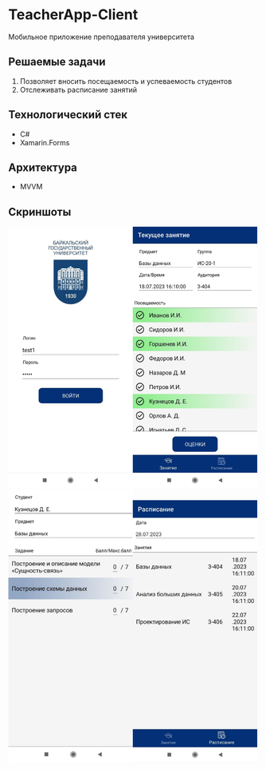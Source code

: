 # TeacherApp-Client
Мобильное приложение преподавателя университета
## Решаемые задачи
1. Позволяет вносить посещаемость и успеваемость студентов
2. Отслеживать расписание занятий

## Технологический стек
- C#
- Xamarin.Forms
## Архитектура
- MVVM
## Скриншоты
<img src="images/1.jpg" width="250"><img src="images/2.jpg" width="250">
<img src="images/3.jpg" width="250"><img src="images/4.jpg" width="250">
